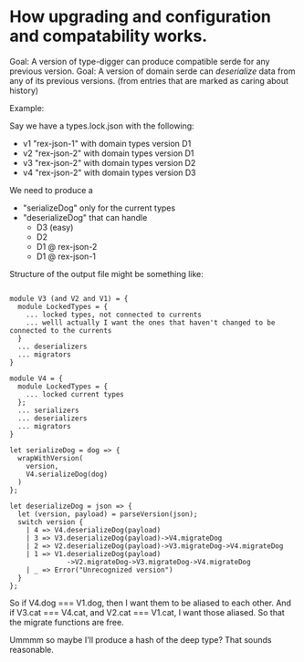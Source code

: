 
# How upgrading and configuration and compatability works.

Goal: A version of type-digger can produce compatible serde for any previous version.
Goal: A version of domain serde can *deserialize* data from any of its previous versions. (from entries that are marked as caring about history)


Example:

Say we have a types.lock.json with the following:

- v1 "rex-json-1" with domain types version D1
- v2 "rex-json-2" with domain types version D1
- v3 "rex-json-2" with domain types version D2
- v4 "rex-json-2" with domain types version D3

We need to produce a
- "serializeDog" only for the current types
- "deserializeDog" that can handle
  - D3 (easy)
  - D2
  - D1 @ rex-json-2
  - D1 @ rex-json-1

Structure of the output file might be something like:


```

module V3 (and V2 and V1) = {
  module LockedTypes = {
    ... locked types, not connected to currents
    ... welll actually I want the ones that haven't changed to be connected to the currents
  }
  ... deserializers
  ... migrators
}

module V4 = {
  module LockedTypes = {
    ... locked current types
  };
  ... serializers
  ... deserializers
  ... migrators
}

let serializeDog = dog => {
  wrapWithVersion(
    version,
    V4.serializeDog(dog)
  )
};

let deserializeDog = json => {
  let (version, payload) = parseVersion(json);
  switch version {
    | 4 => V4.deserializeDog(payload)
    | 3 => V3.deserializeDog(payload)->V4.migrateDog
    | 2 => V2.deserializeDog(payload)->V3.migrateDog->V4.migrateDog
    | 1 => V1.deserializeDog(payload)
              ->V2.migrateDog->V3.migrateDog->V4.migrateDog
    | _ => Error("Unrecognized version")
  }
};

```



So if V4.dog === V1.dog, then I want them to be aliased to each other.
And if V3.cat === V4.cat, and V2.cat === V1.cat, I want those aliased.
So that the migrate functions are free.

Ummmm so maybe I'll produce a hash of the deep type? That sounds reasonable.
